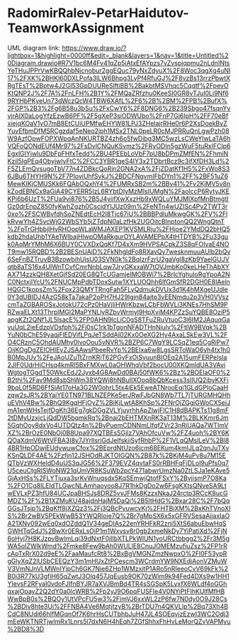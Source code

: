 # RadomirRalev-PetarHaidutov-TeamworkAssignment

UML diagram link:
https://www.draw.io/?lightbox=1&highlight=0000ff&edit=_blank&layers=1&nav=1&title=Untitled%20Diagram.drawio#R7V1bc6M4Fv41qZp5iAtxEfAYpzs7vZvspjqpmu2nLdnINtsYeTHuJPPrVwKBQQhbNjcnobur2ggEQuc79yNxZdyuX%2F8Woc3qgXg4uNI17%2FXK%2BHKl60DXLPofa3lLW6Bhpg3LyPf4RfuGJ%2F8vzBs13rrzPbwtXRgTEsT%2Bptw4J2GI53GpDUUReSlftiBB%2BakbtMSVhqc5Cqqtf%2FpevOKtQNP2J%2F7A%2FnLFH%2B1Y%2FMQaZRfzhu0KeeSl0GR8vTJuI0Li9Nf69RYHbPKyeUn73dWczQcW4TBW6XAfL%2F6%2B%2BM%2FPB%2BufX%2FGP%2B3%2Fg6B58u3bSu%2FxCwY6%2F8DNG6%2B239Sbgo47fsqnYvvjrAIX0aLogYfzEzwB6PF%2F5gXeP3siODWUbo%2FnP7Gi6IpH%2FF70eBfxiejqKOaV1yO7mB8EtCUiUPMfwEHYW81LPJ3ZHelajrRHe0r6P2XsDoekBvZYuvEfbmDfMSRCgzdaf5eNeo2jph1MSx2TNL0peLR0cMJPRRuQnLgwPzh08W9AzfOpwFOPXWpqAnNKURTBZ4zh6o5fwDibg3MC5wzLsCWeYlwLaTA6hVQFoQONdEUf4Mr97%2FsDvlCNQuKSvmz%2FRyODIn5gzWuF5tuRxlFClp6EgxlGIYjwlu9DbFpFHfxTedd%2BU4PEEbLoVbF7pU8bDPmZMfEN%2FhmiNKzil5IgPEq4ObyjwlyFtC%2FCC3YBR1qeS4IY3x2TDbrtBcz9c3ifXfDH3Ld%2F5ZLEmQvsugoTbV77n4ZDBkcQoRin2GNA2xA%2FjZDatKf1H5%2FxWo8S36JBu6THYH9N%2F7PIoviUhfSvkJ%2BDCFNgvmIFbDYn1%2FF%2BF51uZ6MewKIKjCMUSKk6FQAbOQxhY4%2FUMRxSB2m%2BBv41%2Fv2KjMV5v8nkZodEBNCx9aGiA49CYERR5IzL6RYbtDIyMzMIsIUMgN%2FaolccP6RytyJKEKPi6b6UzT%2FUa9vi876%2B5J4yiifXwXxzHb9xWQLuYMJMlXpfMnBtmgtIGz0drEnpZ850fyKwhZgzh0CscidYIJUz09m%2FeNTn4wUZISc4Pv2TWT3r0xo%2FSCWBvfdhSoZNEdtEcH2I8Tjc67iU%2BBBPdluMkwgGK%2FV%2FlkRywYh4Z5vcWjG2WbSYb5jZTdpN0aLzfHk2UGOitcBlnptonQQ2WngQtnT%2FpTrGHbbjlHvRHOopWLaWMJAXEP1KVSMLRju%2FHjoe2YMdDQ2bHQ5kdb2hdaUhb1YAe1WIbajHlwpOMaRkgurOYLAVAMEPpX4tHTDYB%2Fu33guk0AqMrYMhM6X6BUY0CVXDxQqKf7D4xXm9HVPSACpkZ3S8qFOIvaE4NOT9mw15RQBD%2B2BESnUAiD%2FkNhgldFo8RXavQy7wesknmuuAUlb2bQy6SeFnBZTruvB3BzowbihUjsU03SVN0k%2BqIzrFzrU2gaVgl8zKb9YaelGUJVqtb8aTS16x4UlWnTCvfCmrNnbLqw7JryGKxxaW7tOVJmbKo0keLHeThAbXYAX714zzkQH8XetGjfSd20EG8QTcUGamjeIMOBWi7%2BrlcYghuIoRgYpoA2NC0NctxjIYcU%2FNUCMpPdbTDoxSutw1XYLUOQhh6lfGmSfR2DGH0E8IAelnHQGC1kopsZm%2Fox23QMYTRngFah5FLyQdmukDVUx3d1K4hMXgeUJdle0Y3dUBIDJ4AzG58kTa7akaP2oPH7HJ29Igjn84ajto3vEENmdu2p3VH0VVszcmTaZGBAROSxJotokU72cPz0HaVjIiHWrKbzwLCbFbWVLi3KNEs7HhSM9PRZwaELXt13ThrplMGl2MaPYNLlyRZbvWrmyl9HpXviM4KPZzSuYQBE8OziP5apgKZt2QNf1JL5lsacE%2FP0AHN9lcLiC0gS8TFuZRuVtuoC3l6IM2JAquqGayuUqL2ieEdzpVDsfph%2Fj0sC1rk1bTgonNFADTHnNiulv%2FtlW9BVqk%2BYuN0bChE59yaqjFlEDVifLPqJeTSddAI02Kx0OeXG2Hy4AxaLSkEw3VL%2FO4CRznC5OhdAUMhy0lvoOou5vNVR%2BZP6C7WqY9LCSqZ1eq5CgRiPw7OijKOgDgZEIOHlEyZJSAAwsPbeeRvYp%2BEIxa6w8LgsSRToWaO6vh4tx1h0B0MpJUv%2FeJAoUZuTtZrnKRiT62PGyFxOiSyuunBIOEq2A15umFERPeIsIa2JIF0UdrHjCHsq4kmRl5BxFMXwL0aOHWhqVbf2bocU00XKQmldUA3VAviWgtogTGgdT50WkcEdJ2Jyxb4G8AwDd0BAj50fWK6%2Bz%2BOElaOF0%2B2thi%2Fav9Md8sbShWm38YQWj8hNBuIIXOoq8bQbKcess3sIIUQ2ibyKXFi9bqL0f5RD6FfSiAt17oHa3G2W0ohrL5tx4iEk5EweATNrooEqi1GLdGPloCaaHzqw2sJR%2BYaiYE0TN971BLNZEPKe5erJRwFJbGN8Wb7TL7jTURGMHQHhuEVhV4Bw%2BhQ9KgqHFjOyZ%2BiKjLwtA8KhSp%2FNrOjZGgiGWoCX5eiJmA1enWHsTejfDgKh36Eg7gkDGg2VLYjuyrhhApZlwjFlC1H8dBAPKTs11g8mF2tDMyUzxjcLjQdDW5bqmkRq%2Bnaj2bEHTMXnRK3aT13M%2BLKKmr6Jm5GqhOoy8dxVo4UTDQtz4n%2ByPuemCDNNmLIfqfZVr23nRiUAQa7WTlmVXZ%2BrOzE0NbOj0B8Upa97XQTBEsSGjlz7VAhOfcuVw%2FZ4uoh%2BY6KQOaXdmV6WtVFBA3I8y7JYrllsriGdJeIfskiiSyfRhbP%2F1VLqQMslLeV%2Bl84BR1HpODwjEUdywuwCfox%2BEprdNtUzo6icm68EKum4kmIJLq2qnJuTXvKSnQLDF4AE%2Fzfjn12JSHOdRJKTOIGQN%2B87k%2BKjM4uPv8u7M15EQTbVzWXHeldD4uUS3qJG56%2F379EVZ4qvtaFS0rRBHFqFjDLol9uPfs0q7U5ceuCtgRlSWoNW21qUmVR8KSuWb2pcY471abwrUmzNa0ZtLSJa1eKAve5GjAxHSs%2FLYTiuxa3srKvWnuqsdx5KqSEmwjQtofFSxY%2BvjismP7O8Ka%2FO1Cg8ILEIdTLGwcNLAmhaoyoo8J7R1hkDgDo2w6FsgKXtsQNveSA9LtwEVLxPZ3hfU84UCJpaBHSJs8DRZ5vvJFMs8KzzxNkaJ24rctp3RCcK8ucGMDZ%2F%2B1XZMuKU48ajdnHajM5DaQi%2B5ltHdG%2Bxar28C%2F7bQqGGsJTsjp%2BqKff8jXZQz3%2Fj3QBcPvuwcvKj%2FHTBiXM%2BxKhTVnoXIS%2Br2wBV5PEkWwB53YWQRloie7Q%2Br7gMpSX6x5xGFRVSesaAjjaxIaOA21XNy092wEq0xdOZddQ1V34geDIAs22enYRHFkR2zni5XtS6abuEbwHqSGWHTqGdJ%2BwXr0ERxLsOjP1m1Wxvsv8r0gb2xmeNkDy7YiPatiXd%2FjN6oHyj7H8KJzpvBwImLqi39dNxtF0jIlbXTLPkWlUN1yoURCtbbgg2%2Fr3M5gWA5oIZWlkWmd%2Fmke8Few9bAh0WULlE8CnuJOMEMzufiuZsz%2FP1rRcApTxRrX02d9eE%2FaaMaufcRt8%2BxBgVMGNZmzNwpxO%2Fl0F53ypRgGlyXqZ2lUSbCEEQzY3m1mHUxZtPCescm3WCrdmYW9NXEdjAonVZMuWV3VmNJnVLMWnIYjpCh6GK7Nie6ZHp1WMzxitP1ARo5nRIeeoCvV69kFk%2B0i3R77kU3gfiH65qZwtJ3Olq457JqEusb9OK70zWim9k94Fed4DXs9w1HH1YIevsF2RFyaI0vdoFJIfnBYJR7aXVJBmBd4TR4sSGSpK5LyxfX6WLdf4oGGhqxajOpayZ2Q2dY0a0lcWRB%2Fp2yJ9O6pqFUSFIe4V0NYiPtFIhKUlfMfHBWwBpB0s%2BQOy1UtVPcFU5w3%2FimVJ6xxWL2zP6fw7N0dy0O9J28Cs%2BDiv8hte3Ui%2FFNBA4Ve6MqtjtzyB%2BrTDU7n4QKVLlp%2Bq73Xh4BCdC8NUdi66hIfMGqnOf7K6hrHsCUTbhbJuH47JL4SOEqvjzEzwI3WC2Odj3mEeWKTNRTjwlmRx1Lnrs5l7dxN6H4hEqh7ZGfShhxFhHvLeMorQZvVAPMyu%2BD8%3D
